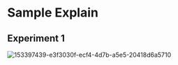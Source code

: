 # Sample Explain

## Experiment 1

![153397439-e3f3030f-ecf4-4d7b-a5e5-20418d6a5710](https://user-images.githubusercontent.com/98943440/154242954-68360494-795e-468b-ad11-5c830f911161.png)
